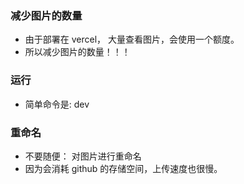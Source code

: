 

### 减少图片的数量

- 由于部署在 vercel， 大量查看图片，会使用一个额度。
- 所以减少图片的数量！！！


### 运行
- 简单命令是: dev 


### 重命名
- 不要随便： 对图片进行重命名
- 因为会消耗 github 的存储空间，上传速度也很慢。

